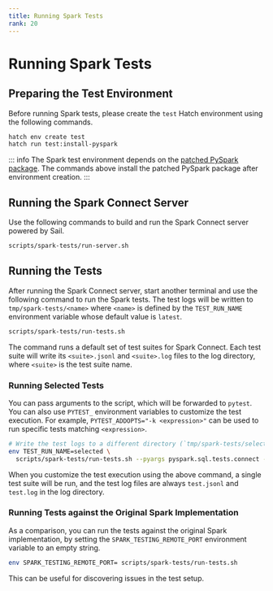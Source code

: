 ```yaml
---
title: Running Spark Tests
rank: 20
---
```


# Running Spark Tests

## Preparing the Test Environment

Before running Spark tests, please create the `test` Hatch environment using the following commands.

```bash
hatch env create test
hatch run test:install-pyspark
```

::: info
The Spark test environment depends on the [patched PySpark package](./spark-setup).
The commands above install the patched PySpark package after environment creation.
:::

## Running the Spark Connect Server

Use the following commands to build and run the Spark Connect server powered by Sail.

```bash
scripts/spark-tests/run-server.sh
```

## Running the Tests

After running the Spark Connect server, start another terminal and use the following command to run the Spark tests.
The test logs will be written to `tmp/spark-tests/<name>` where `<name>` is defined by
the `TEST_RUN_NAME` environment variable whose default value is `latest`.

```bash
scripts/spark-tests/run-tests.sh
```

The command runs a default set of test suites for Spark Connect.
Each test suite will write its `<suite>.jsonl` and `<suite>.log` files to the log directory,
where `<suite>` is the test suite name.

### Running Selected Tests

You can pass arguments to the script, which will be forwarded to `pytest`.
You can also use `PYTEST_` environment variables to customize the test execution.
For example, `PYTEST_ADDOPTS="-k <expression>"` can be used to run specific tests matching `<expression>`.

```bash
# Write the test logs to a different directory (`tmp/spark-tests/selected`).
env TEST_RUN_NAME=selected \
  scripts/spark-tests/run-tests.sh --pyargs pyspark.sql.tests.connect -v -k test_sql
```

When you customize the test execution using the above command, a single test suite will be run,
and the test log files are always `test.jsonl` and `test.log` in the log directory.

### Running Tests against the Original Spark Implementation

As a comparison, you can run the tests against the original Spark implementation,
by setting the `SPARK_TESTING_REMOTE_PORT` environment variable to an empty string.

```bash
env SPARK_TESTING_REMOTE_PORT= scripts/spark-tests/run-tests.sh
```

This can be useful for discovering issues in the test setup.
